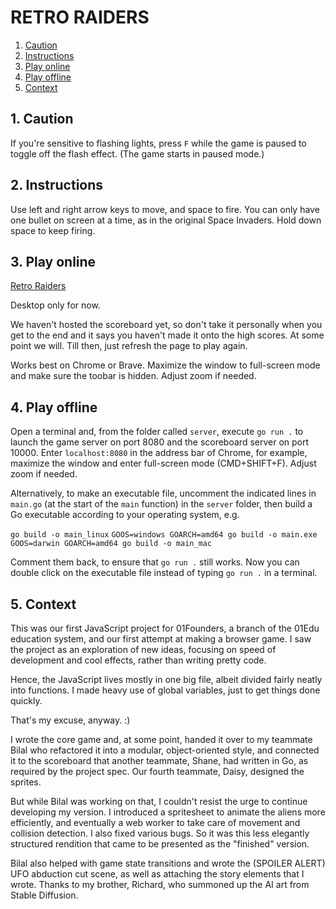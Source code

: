 # RETRO RAIDERS

1. [Caution](#4-caution)
2. [Instructions](#2-instructions)
3. [Play online](#1-play-online)
4. [Play offline](#3-play-offline)
5. [Context](#5-context)

## 1. Caution

If you're sensitive to flashing lights, press `F` while the game is paused to toggle off the flash effect. (The game starts in paused mode.)

## 2. Instructions

Use left and right arrow keys to move, and space to fire. You can only have one bullet on screen at a time, as in the original Space Invaders. Hold down space to keep firing.

## 3. Play online

[Retro Raiders](https://retro-raiders.netlify.app/)

Desktop only for now.

We haven't hosted the scoreboard yet, so don't take it personally when you get to the end and it says you haven't made it onto the high scores. At some point we will. Till then, just refresh the page to play again.

Works best on Chrome or Brave. Maximize the window to full-screen mode and make sure the toobar is hidden. Adjust zoom if needed.

## 4. Play offline

Open a terminal and, from the folder called `server`, execute `go run .` to launch the game server on port 8080 and the scoreboard server on port 10000. Enter `localhost:8080` in the address bar of Chrome, for example, maximize the window and enter full-screen mode (CMD+SHIFT+F). Adjust zoom if needed.

Alternatively, to make an executable file, uncomment the indicated lines in `main.go` (at the start of the `main` function) in the `server` folder, then build a Go executable according to your operating system, e.g.

`go build -o main_linux`
`GOOS=windows GOARCH=amd64 go build -o main.exe`
`GOOS=darwin GOARCH=amd64 go build -o main_mac`

Comment them back, to ensure that `go run .` still works. Now you can double click on the executable file instead of typing `go run .` in a terminal.

## 5. Context

This was our first JavaScript project for 01Founders, a branch of the 01Edu education system, and our first attempt at making a browser game. I saw the project as an exploration of new ideas, focusing on speed of development and cool effects, rather than writing pretty code.

Hence, the JavaScript lives mostly in one big file, albeit divided fairly neatly into functions. I made heavy use of global variables, just to get things done quickly.

That's my excuse, anyway. :\)

I wrote the core game and, at some point, handed it over to my teammate Bilal who refactored it into a modular, object-oriented style, and connected it to the scoreboard that another teammate, Shane, had written in Go, as required by the project spec. Our fourth teammate, Daisy, designed the sprites.

But while Bilal was working on that, I couldn't resist the urge to continue developing my version. I introduced a spritesheet to animate the aliens more efficiently, and eventually a web worker to take care of movement and collision detection. I also fixed various bugs. So it was this less elegantly structured rendition that came to be presented as the "finished" version.

Bilal also helped with game state transitions and wrote the (SPOILER ALERT) UFO abduction cut scene, as well as attaching the story elements that I wrote. Thanks to my brother, Richard, who summoned up the AI art from Stable Diffusion.
